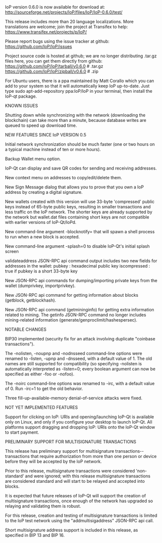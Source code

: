 IoP version 0.6.0 is now available for download at:
http://sourceforge.net/projects/IoP/files/IoP/IoP-0.6.0/test/

This release includes more than 20 language localizations.
More translations are welcome; join the
project at Transifex to help:
https://www.transifex.net/projects/p/IoP/

Please report bugs using the issue tracker at github:
https://github.com/IoP/IoP/issues

Project source code is hosted at github; we are no longer
distributing .tar.gz files here, you can get them
directly from github:
https://github.com/IoP/IoP/tarball/v0.6.0  # .tar.gz
https://github.com/IoP/IoP/zipball/v0.6.0  # .zip

For Ubuntu users, there is a ppa maintained by Matt Corallo which
you can add to your system so that it will automatically keep
IoP up-to-date.  Just type
sudo apt-add-repository ppa:IoP/IoP
in your terminal, then install the IoP-qt package.


KNOWN ISSUES

Shutting down while synchronizing with the network
(downloading the blockchain) can take more than a minute,
because database writes are queued to speed up download
time.


NEW FEATURES SINCE IoP VERSION 0.5

Initial network synchronization should be much faster
(one or two hours on a typical machine instead of ten or more
hours).

Backup Wallet menu option.

IoP-Qt can display and save QR codes for sending
and receiving addresses.

New context menu on addresses to copy/edit/delete them.

New Sign Message dialog that allows you to prove that you
own a IoP address by creating a digital
signature.

New wallets created with this version will
use 33-byte 'compressed' public keys instead of
65-byte public keys, resulting in smaller
transactions and less traffic on the IoP
network. The shorter keys are already supported
by the network but wallet.dat files containing
short keys are not compatible with earlier
versions of IoP-Qt/IoPd.

New command-line argument -blocknotify=<command>
that will spawn a shell process to run <command> 
when a new block is accepted.

New command-line argument -splash=0 to disable
IoP-Qt's initial splash screen

validateaddress JSON-RPC api command output includes
two new fields for addresses in the wallet:
pubkey : hexadecimal public key
iscompressed : true if pubkey is a short 33-byte key

New JSON-RPC api commands for dumping/importing
private keys from the wallet (dumprivkey, importprivkey).

New JSON-RPC api command for getting information about
blocks (getblock, getblockhash).

New JSON-RPC api command (getmininginfo) for getting
extra information related to mining. The getinfo
JSON-RPC command no longer includes mining-related
information (generate/genproclimit/hashespersec).



NOTABLE CHANGES

BIP30 implemented (security fix for an attack involving
duplicate "coinbase transactions").

The -nolisten, -noupnp and -nodnsseed command-line
options were renamed to -listen, -upnp and -dnsseed,
with a default value of 1. The old names are still
supported for compatibility (so specifying -nolisten
is automatically interpreted as -listen=0; every
boolean argument can now be specified as either
-foo or -nofoo).

The -noirc command-line options was renamed to
-irc, with a default value of 0. Run -irc=1 to
get the old behavior.

Three fill-up-available-memory denial-of-service
attacks were fixed.


NOT YET IMPLEMENTED FEATURES

Support for clicking on IoP: URIs and
opening/launching IoP-Qt is available only on Linux,
and only if you configure your desktop to launch
IoP-Qt. All platforms support dragging and dropping
IoP: URIs onto the IoP-Qt window to start
payment.


PRELIMINARY SUPPORT FOR MULTISIGNATURE TRANSACTIONS

This release has preliminary support for multisignature
transactions-- transactions that require authorization
from more than one person or device before they
will be accepted by the IoP network.

Prior to this release, multisignature transactions
were considered 'non-standard' and were ignored;
with this release multisignature transactions are
considered standard and will start to be relayed
and accepted into blocks.

It is expected that future releases of IoP-Qt
will support the creation of multisignature transactions,
once enough of the network has upgraded so relaying
and validating them is robust.

For this release, creation and testing of multisignature
transactions is limited to the IoP test network using
the "addmultisigaddress" JSON-RPC api call.

Short multisignature address support is included in this
release, as specified in BIP 13 and BIP 16.
